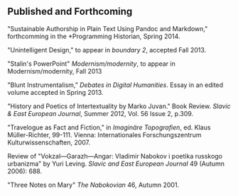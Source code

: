 ## Published and Forthcoming

"Sustainable Authorship in Plain Text Using Pandoc and Markdown," forthcomming in the *Programming Historian, Spring 2014.  

"Unintelligent Design," to appear in *boundary 2*, accepted Fall 2013.  

"Stalin's PowerPoint" *Modernism/modernity*, to appear in Modernism/modernity, Fall 2013   

"Blunt Instrumentalism,” *Debates in Digital Humanities*. Essay in an edited volume accepted in Spring 2013.  

"History and Poetics of Intertextuality by Marko Juvan." Book Review. *Slavic & East European Journal*, Summer 2012, Vol. 56 Issue 2, p.309.  

"Travelogue as Fact and Fiction," in *Imaginäre Topografien*, ed. Klaus Müller-Richter, 99-111. Vienna: Internationales Forschungszentrum Kulturwissenschaften, 2007.  

Review of "Vokzal—Garazh—Angar: Vladimir Nabokov i poetika russkogo urbanizma" by Yuri Leving. *Slavic and East European Journal* 49 (Autumn 2006): 688.  

"Three Notes on Mary" *The Nabokovian* 46, Autumn 2001.  

